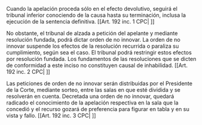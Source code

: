 Cuando la apelación proceda sólo en el efecto devolutivo, seguirá el tribunal inferior conociendo de la causa hasta su terminación, inclusa la ejecución de la sentencia definitiva. [[Art. 192 inc. 1 CPC| ]]

No obstante, el tribunal de alzada a petición del apelante y mediante resolución fundada, podrá dictar orden de no innovar. La orden de no innovar suspende los efectos de la resolución recurrida o paraliza su cumplimiento, según sea el caso. El tribunal podrá restringir estos efectos por resolución fundada. Los fundamentos de las resoluciones que se dicten de conformidad a este inciso no constituyen causal de inhabilidad. [[Art. 192 inc. 2 CPC| ]]

Las peticiones de orden de no innovar serán distribuidas por el Presidente de la Corte, mediante sorteo, entre las salas en que esté dividida y se resolverán en cuenta. Decretada una orden de no innovar, quedará radicado el conocimiento de la apelación respectiva en la sala que la concedió y el recurso gozará de preferencia para figurar en tabla y en su vista y fallo. [[Art. 192 inc. 3 CPC| ]]